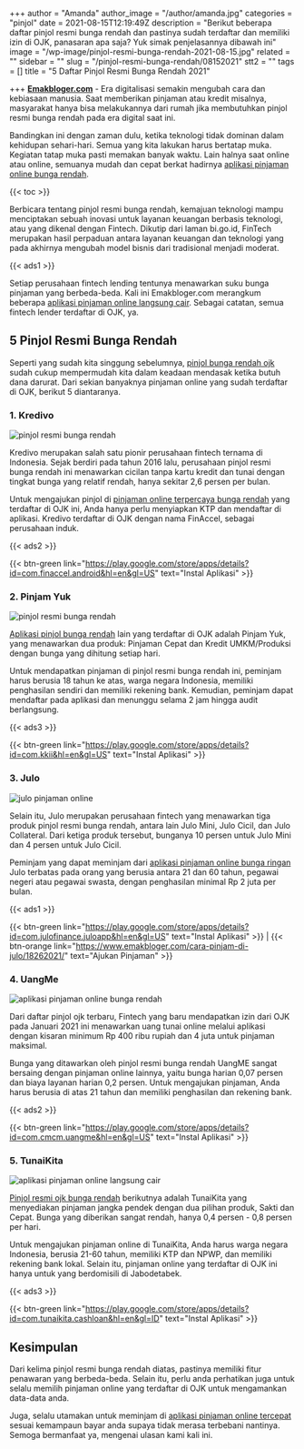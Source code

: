 +++
author = "Amanda"
author_image = "/author/amanda.jpg"
categories = "pinjol"
date = 2021-08-15T12:19:49Z
description = "Berikut beberapa daftar pinjol resmi bunga rendah dan pastinya sudah terdaftar dan memiliki izin di OJK, panasaran apa saja? Yuk simak penjelasannya dibawah ini"
image = "/wp-image/pinjol-resmi-bunga-rendah-2021-08-15.jpg"
related = ""
sidebar = ""
slug = "/pinjol-resmi-bunga-rendah/08152021"
stt2 = ""
tags = []
title = "5 Daftar Pinjol Resmi Bunga Rendah 2021"

+++
[**Emakbloger.com**](/) - Era digitalisasi semakin mengubah cara dan kebiasaan manusia. Saat memberikan pinjaman atau kredit misalnya, masyarakat hanya bisa melakukannya dari rumah jika membutuhkan pinjol resmi bunga rendah pada era digital saat ini.

Bandingkan ini dengan zaman dulu, ketika teknologi tidak dominan dalam kehidupan sehari-hari. Semua yang kita lakukan harus bertatap muka. Kegiatan tatap muka pasti memakan banyak waktu. Lain halnya saat online atau online, semuanya mudah dan cepat berkat hadirnya [aplikasi pinjaman online bunga rendah](https://www.emakbloger.com/aplikasi-pinjaman-online-bunga-rendah/08142021/ "aplikasi pinjaman online bunga rendah").

{{< toc >}}

Berbicara tentang pinjol resmi bunga rendah, kemajuan teknologi mampu menciptakan sebuah inovasi untuk layanan keuangan berbasis teknologi, atau yang dikenal dengan Fintech. Dikutip dari laman bi.go.id, FinTech merupakan hasil perpaduan antara layanan keuangan dan teknologi yang pada akhirnya mengubah model bisnis dari tradisional menjadi moderat.

{{< ads1 >}}

Setiap perusahaan fintech lending tentunya menawarkan suku bunga pinjaman yang berbeda-beda. Kali ini Emakbloger.com merangkum beberapa [aplikasi pinjaman online langsung cair](https://www.emakbloger.com/aplikasi-pinjaman-online-langsung-cair/08152021/ "aplikasi pinjaman online langsung cair"). Sebagai catatan, semua fintech lender terdaftar di OJK, ya.

## 5 Pinjol Resmi Bunga Rendah

Seperti yang sudah kita singgung sebelumnya, [pinjol bunga rendah ojk](https://www.emakbloger.com/pinjol-bunga-rendah-ojk/08152021/ "pinjol bunga rendah ojk") sudah cukup mempermudah kita dalam keadaan mendasak ketika butuh dana darurat. Dari sekian banyaknya pinjaman online yang sudah terdaftar di OJK, berikut 5 diantaranya.

### 1. Kredivo

![pinjol resmi bunga rendah](/wp-image/aplikasi-pinjaman-online-bunga-rendah-kredivo-2021-08-14.jpg "pinjol resmi bunga rendah")

Kredivo merupakan salah satu pionir perusahaan fintech ternama di Indonesia. Sejak berdiri pada tahun 2016 lalu, perusahaan pinjol resmi bunga rendah ini menawarkan cicilan tanpa kartu kredit dan tunai dengan tingkat bunga yang relatif rendah, hanya sekitar 2,6 persen per bulan.

Untuk mengajukan pinjol di [pinjaman online terpercaya bunga rendah](https://www.emakbloger.com/pinjaman-online-terpercaya-bunga-rendah/08162021/ "pinjaman online terpercaya bunga rendah") yang terdaftar di OJK ini, Anda hanya perlu menyiapkan KTP dan mendaftar di aplikasi. Kredivo terdaftar di OJK dengan nama FinAccel, sebagai perusahaan induk.

{{< ads2 >}}

{{< btn-green link="https://play.google.com/store/apps/details?id=com.finaccel.android&hl=en&gl=US" text="Instal Aplikasi" >}}

### 2. Pinjam Yuk

![pinjol resmi bunga rendah](/wp-image/aplikasi-pinjaman-online-bunga-rendah-pinjam-yuk-2021-08-14.jpg "pinjol resmi bunga rendah")

[Aplikasi pinjol bunga rendah](https://www.emakbloger.com/aplikasi-pinjol-bunga-rendah/08172021/ "aplikasi pinjol bunga rendah") lain yang terdaftar di OJK adalah Pinjam Yuk, yang menawarkan dua produk: Pinjaman Cepat dan Kredit UMKM/Produksi dengan bunga yang dihitung setiap hari.

Untuk mendapatkan pinjaman di pinjol resmi bunga rendah ini, peminjam harus berusia 18 tahun ke atas, warga negara Indonesia, memiliki penghasilan sendiri dan memiliki rekening bank. Kemudian, peminjam dapat mendaftar pada aplikasi dan menunggu selama 2 jam hingga audit berlangsung.

{{< ads3 >}}

{{< btn-green link="https://play.google.com/store/apps/details?id=com.kkii&hl=en&gl=US" text="Instal Aplikasi" >}}

### 3. Julo

![julo pinjaman online](/wp-image/julo-2021-08-15.jpg "julo pinjaman online")

Selain itu, Julo merupakan perusahaan fintech yang menawarkan tiga produk pinjol resmi bunga rendah, antara lain Julo Mini, Julo Cicil, dan Julo Collateral. Dari ketiga produk tersebut, bunganya 10 persen untuk Julo Mini dan 4 persen untuk Julo Cicil.

Peminjam yang dapat meminjam dari [aplikasi pinjaman online bunga ringan](https://www.emakbloger.com/aplikasi-pinjaman-online-bunga-ringan/08192021/ "aplikasi pinjaman online bunga ringan") Julo terbatas pada orang yang berusia antara 21 dan 60 tahun, pegawai negeri atau pegawai swasta, dengan penghasilan minimal Rp 2 juta per bulan.

{{< ads1 >}}

{{< btn-green link="https://play.google.com/store/apps/details?id=com.julofinance.juloapp&hl=en&gl=US" text="Instal Aplikasi" >}} | {{< btn-orange link="https://www.emakbloger.com/cara-pinjam-di-julo/18262021/" text="Ajukan Pinjaman" >}}

### 4. UangMe

![aplikasi pinjaman online bunga rendah ](/wp-image/uang-me-2021-08-14.jpg "aplikasi pinjaman online bunga rendah ")

Dari daftar pinjol ojk terbaru, Fintech yang baru mendapatkan izin dari OJK pada Januari 2021 ini menawarkan uang tunai online melalui aplikasi dengan kisaran minimum Rp 400 ribu rupiah dan 4 juta untuk pinjaman maksimal.

Bunga yang ditawarkan oleh pinjol resmi bunga rendah UangME sangat bersaing dengan pinjaman online lainnya, yaitu bunga harian 0,07 persen dan biaya layanan harian 0,2 persen. Untuk mengajukan pinjaman, Anda harus berusia di atas 21 tahun dan memiliki penghasilan dan rekening bank.

{{< ads2 >}}

{{< btn-green link="https://play.google.com/store/apps/details?id=com.cmcm.uangme&hl=en&gl=US" text="Instal Aplikasi" >}}

### 5. TunaiKita

![aplikasi pinjaman online langsung cair](/wp-image/tunai-kita-2021-08-14.jpg "aplikasi pinjaman online langsung cair")

[Pinjol resmi ojk bunga rendah](https://www.emakbloger.com/pinjol-resmi-ojk-bunga-rendah/08202021/ "pinjol resmi ojk bunga rendah") berikutnya adalah TunaiKita yang menyediakan pinjaman jangka pendek dengan dua pilihan produk, Sakti dan Cepat. Bunga yang diberikan sangat rendah, hanya 0,4 persen - 0,8 persen per hari.

Untuk mengajukan pinjaman online di TunaiKita, Anda harus warga negara Indonesia, berusia 21-60 tahun, memiliki KTP dan NPWP, dan memiliki rekening bank lokal. Selain itu, pinjaman online yang terdaftar di OJK ini hanya untuk yang berdomisili di Jabodetabek.

{{< ads3 >}}

{{< btn-green link="https://play.google.com/store/apps/details?id=com.tunaikita.cashloan&hl=en&gl=ID" text="Instal Aplikasi" >}}

## Kesimpulan

Dari kelima pinjol resmi bunga rendah diatas, pastinya memiliki fitur penawaran yang berbeda-beda. Selain itu, perlu anda perhatikan juga untuk selalu memilih pinjaman online yang terdaftar di OJK untuk mengamankan data-data anda.

Juga, selalu utamakan untuk meminjam di [aplikasi pinjaman online tercepat](https://www.emakbloger.com/aplikasi-pinjaman-online-tercepat/08212021/ "aplikasi pinjaman online tercepat") sesuai kemampaun bayar anda supaya tidak merasa terbebani nantinya. Semoga bermanfaat ya, mengenai ulasan kami kali ini.